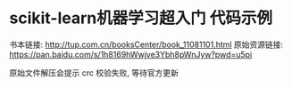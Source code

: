 # scikit-learn机器学习超入门 代码示例

书本链接: http://tup.com.cn/booksCenter/book_11081101.html
原始资源链接: https://pan.baidu.com/s/1h8169hWwjve3Ybh8pWnJyw?pwd=u5pi

原始文件解压会提示 crc 校验失败, 等待官方更新
